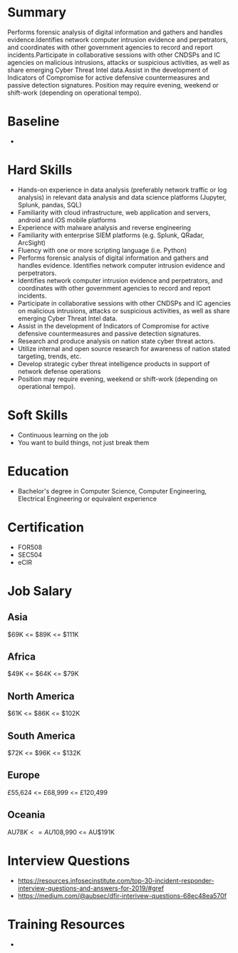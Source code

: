 # Summary
Performs forensic analysis of digital information and gathers and handles evidence.Identifies network computer intrusion evidence and perpetrators, and coordinates with other government agencies to record and report incidents.Participate in collaborative sessions with other CNDSPs and IC agencies on malicious intrusions, attacks or suspicious activities, as well as share emerging Cyber Threat Intel data.Assist in the development of Indicators of Compromise for active defensive countermeasures and passive detection signatures. Position may require evening, weekend or shift-work (depending on operational tempo).

# Baseline

* 


# Hard Skills
* Hands-on experience in data analysis (preferably network traffic or log analysis) in relevant data analysis and data science platforms (Jupyter, Splunk, pandas, SQL)
* Familiarity with cloud infrastructure, web application and servers, android and iOS mobile platforms
* Experience with malware analysis and reverse engineering
* Familiarity with enterprise SIEM platforms (e.g. Splunk, QRadar, ArcSight)
* Fluency with one or more scripting language (i.e. Python)
* Performs forensic analysis of digital information and gathers and handles evidence. Identifies network computer intrusion evidence and perpetrators.
* Identifies network computer intrusion evidence and perpetrators, and coordinates with other government agencies to record and report incidents.
* Participate in collaborative sessions with other CNDSPs and IC agencies on malicious intrusions, attacks or suspicious activities, as well as share emerging Cyber Threat Intel data.
* Assist in the development of Indicators of Compromise for active defensive countermeasures and passive detection signatures.
* Research and produce analysis on nation state cyber threat actors.
* Utilize internal and open source research for awareness of nation stated targeting, trends, etc.
* Develop strategic cyber threat intelligence products in support of network defense operations
* Position may require evening, weekend or shift-work (depending on operational tempo).





# Soft Skills
* Continuous learning on the job
* You want to build things, not just break them


# Education
  * Bachelor's degree in Computer Science, Computer Engineering, Electrical Engineering or equivalent experience


# Certification
  * FOR508
  * SEC504
  * eCIR


# Job Salary

## Asia
$69K <= $89K <= $111K


## Africa
$49K <= $64K <= $79K


## North America
$61K <= $86K <= $102K


## South America
$72K <= $96K <= $132K


## Europe
£55,624 <= £68,999 <= £120,499
 

## Oceania
AU$78K <= AU$108,990 <= AU$191K


# Interview Questions
 * https://resources.infosecinstitute.com/top-30-incident-responder-interview-questions-and-answers-for-2019/#gref
 * https://medium.com/@aubsec/dfir-interivew-questions-68ec48ea570f


# Training Resources
  * 




